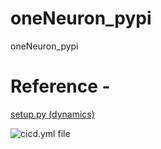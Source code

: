 # oneNeuron_pypi
oneNeuron_pypi

# Reference -
[setup.py (dynamics)](https://packaging.python.org/tutorials/packaging-projects/)

![cicd.yml file](https://docs.github.com/en/actions/guides/building-and-testing-python#publishing-to-package-registries)